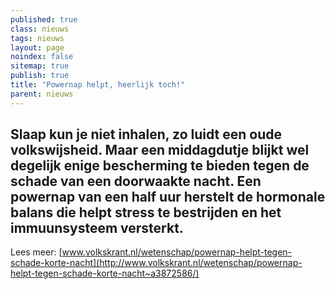 ```yaml
---
published: true
class: nieuws
tags: nieuws
layout: page
noindex: false
sitemap: true
publish: true
title: "Powernap helpt, heerlijk toch!"
parent: nieuws
---
```



## Slaap kun je niet inhalen, zo luidt een oude volkswijsheid. Maar een middagdutje blijkt wel degelijk enige bescherming te bieden tegen de schade van een doorwaakte nacht. Een powernap van een half uur herstelt de hormonale balans die helpt stress te bestrijden en het immuunsysteem versterkt.

Lees meer: [www.volkskrant.nl/wetenschap/powernap-helpt-tegen-schade-korte-nacht](http://www.volkskrant.nl/wetenschap/powernap-helpt-tegen-schade-korte-nacht~a3872586/)
